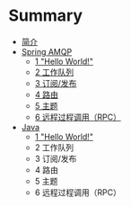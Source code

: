 # Summary

* [简介](README.md)
* [Spring AMQP](chapter1.md)
  * [1 "Hello World!"](chapter1/1-hello-world.md)
  * [2 工作队列](chapter1/2-gong-zuo-dui-lie.md)
  * [3 订阅/发布](chapter1/3-ding-9605-fa-bu.md)
  * [4 路由](chapter1/4-lu-you.md)
  * [5 主题](chapter1/5-zhu-ti.md)
  * [6 远程过程调用（RPC）](chapter1/6-yuan-cheng-guo-cheng-diao-yong-ff08-rpc.md)
* [Java](java.md)
  * [1 "Hello World!"](java/1-hello-world.md)
  * 2 工作队列
  * 3 订阅/发布
  * 4 路由
  * 5 主题
  * 6 远程过程调用（RPC）

